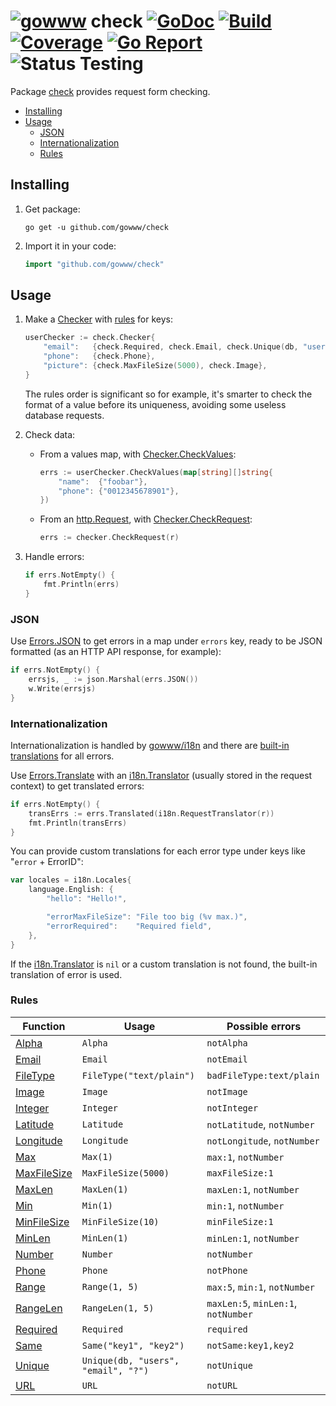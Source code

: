 # [![gowww](https://avatars.githubusercontent.com/u/18078923?s=20)](https://github.com/gowww) check [![GoDoc](https://godoc.org/github.com/gowww/check?status.svg)](https://godoc.org/github.com/gowww/check) [![Build](https://travis-ci.org/gowww/check.svg?branch=master)](https://travis-ci.org/gowww/check) [![Coverage](https://coveralls.io/repos/github/gowww/check/badge.svg?branch=master)](https://coveralls.io/github/gowww/check?branch=master) [![Go Report](https://goreportcard.com/badge/github.com/gowww/check)](https://goreportcard.com/report/github.com/gowww/check) ![Status Testing](https://img.shields.io/badge/status-testing-orange.svg)

Package [check](https://godoc.org/github.com/gowww/check) provides request form checking.

- [Installing](#installing)
- [Usage](#usage)
	- [JSON](#json)
	- [Internationalization](#internationalization)
	- [Rules](#rules)

## Installing

1. Get package:

	```Shell
	go get -u github.com/gowww/check
	```

2. Import it in your code:

	```Go
	import "github.com/gowww/check"
	```

## Usage

1. Make a [Checker](https://godoc.org/github.com/gowww/check#Checker) with [rules](#rules) for keys:

	```Go
	userChecker := check.Checker{
		"email":   {check.Required, check.Email, check.Unique(db, "users", "email", "?")},
		"phone":   {check.Phone},
		"picture": {check.MaxFileSize(5000), check.Image},
	}
	```

	The rules order is significant so for example, it's smarter to check the format of a value before its uniqueness, avoiding some useless database requests.

2. Check data:

	- From a values map, with [Checker.CheckValues](https://godoc.org/github.com/gowww/check#Checker.CheckValues):
	
		```Go
		errs := userChecker.CheckValues(map[string][]string{
			"name":  {"foobar"},
			"phone": {"0012345678901"},
		})
		```

	- From an [http.Request](https://golang.org/pkg/net/http/#Request), with [Checker.CheckRequest](https://godoc.org/github.com/gowww/check#Checker.CheckRequest):
	
		```Go
		errs := checker.CheckRequest(r)
		```

3. Handle errors:

	```Go
	if errs.NotEmpty() {
		fmt.Println(errs)
	}
	```

### JSON

Use [Errors.JSON](https://godoc.org/github.com/gowww/check#Errors.JSON) to get errors in a map under `errors` key, ready to be JSON formatted (as an HTTP API response, for example):

```Go
if errs.NotEmpty() {
	errsjs, _ := json.Marshal(errs.JSON())
	w.Write(errsjs)
}
```

### Internationalization

Internationalization is handled by [gowww/i18n](https://godoc.org/github.com/gowww/i18n) and there are [built-in translations](https://godoc.org/github.com/gowww/check#pkg-variables) for all errors.

Use [Errors.Translate](https://godoc.org/github.com/gowww/check#Errors.Translate) with an [i18n.Translator](https://godoc.org/github.com/gowww/i18n#Translator) (usually stored in the request context) to get translated errors:

```Go
if errs.NotEmpty() {
	transErrs := errs.Translated(i18n.RequestTranslator(r))
	fmt.Println(transErrs)
}
```

You can provide custom translations for each error type under keys like "`error` + ErrorID":

```Go
var locales = i18n.Locales{
	language.English: {
		"hello": "Hello!",

		"errorMaxFileSize": "File too big (%v max.)",
		"errorRequired":    "Required field",
	},
}
```

If the [i18n.Translator](https://godoc.org/github.com/gowww/i18n#Translator) is `nil` or a custom translation is not found, the built-in translation of error is used.

### Rules

Function                                                            | Usage                               | Possible errors
--------------------------------------------------------------------|-------------------------------------|------------------------------------
[Alpha](https://godoc.org/github.com/gowww/check#Alpha)             | `Alpha`                             | `notAlpha`
[Email](https://godoc.org/github.com/gowww/check#Email)             | `Email`                             | `notEmail`
[FileType](https://godoc.org/github.com/gowww/check#FileType)       | `FileType("text/plain")`            | `badFileType:text/plain`
[Image](https://godoc.org/github.com/gowww/check#Image)             | `Image`                             | `notImage`
[Integer](https://godoc.org/github.com/gowww/check#Integer)         | `Integer`                           | `notInteger`
[Latitude](https://godoc.org/github.com/gowww/check#Latitude)       | `Latitude`                          | `notLatitude`, `notNumber`
[Longitude](https://godoc.org/github.com/gowww/check#Longitude)     | `Longitude`                         | `notLongitude`, `notNumber`
[Max](https://godoc.org/github.com/gowww/check#Max)                 | `Max(1)`                            | `max:1`, `notNumber`
[MaxFileSize](https://godoc.org/github.com/gowww/check#MaxFileSize) | `MaxFileSize(5000)`                 | `maxFileSize:1`
[MaxLen](https://godoc.org/github.com/gowww/check#MaxLen)           | `MaxLen(1)`                         | `maxLen:1`, `notNumber`
[Min](https://godoc.org/github.com/gowww/check#Min)                 | `Min(1)`                            | `min:1`, `notNumber`
[MinFileSize](https://godoc.org/github.com/gowww/check#MinFileSize) | `MinFileSize(10)`                   | `minFileSize:1`
[MinLen](https://godoc.org/github.com/gowww/check#MinLen)           | `MinLen(1)`                         | `minLen:1`, `notNumber`
[Number](https://godoc.org/github.com/gowww/check#Number)           | `Number`                            | `notNumber`
[Phone](https://godoc.org/github.com/gowww/check#Phone)             | `Phone`                             | `notPhone`
[Range](https://godoc.org/github.com/gowww/check#Range)             | `Range(1, 5)`                       | `max:5`, `min:1`, `notNumber`
[RangeLen](https://godoc.org/github.com/gowww/check#RangeLen)       | `RangeLen(1, 5)`                    | `maxLen:5`, `minLen:1`, `notNumber`
[Required](https://godoc.org/github.com/gowww/check#Required)       | `Required`                          | `required`
[Same](https://godoc.org/github.com/gowww/check#Same)               | `Same("key1", "key2")`              | `notSame:key1,key2`
[Unique](https://godoc.org/github.com/gowww/check#Unique)           | `Unique(db, "users", "email", "?")` | `notUnique`
[URL](https://godoc.org/github.com/gowww/check#URL)                 | `URL`                               | `notURL`
